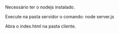Necessário ter o nodejs instalado.

Execute na pasta servidor o comando:
node server.js

Abra o index.html na pasta cliente.
